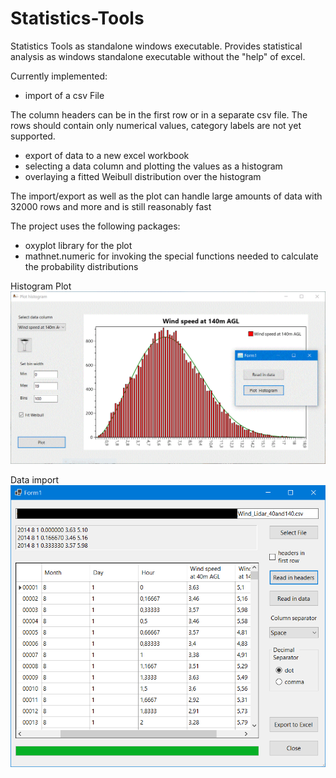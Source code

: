 # Statistics-Tools
Statistics Tools as standalone windows executable.
Provides statistical analysis as windows standalone executable without the "help" of excel.

Currently implemented:
- import of a csv File

The column headers can be in the first row or in a separate csv file.
The rows should contain only numerical values, category labels are not yet supported.
- export of data to a new excel workbook
- selecting a data column and plotting the values as a histogram
- overlaying a fitted Weibull distribution over the histogram

The import/export as well as the plot can handle large amounts of data with 32000 rows and more and is still reasonably fast

The project uses the following packages: 
- oxyplot library for the plot
- mathnet.numeric for invoking the special functions needed to calculate the probability distributions

<heading>Histogram Plot</heading>
![image](https://github.com/Jens-Kluge/Statistics-Tools/blob/master/Capture%20Statistic%20Tools.GIF)

<heading>Data import</heading>
![image](https://github.com/Jens-Kluge/Statistics-Tools/blob/master/tempsnip.png)
